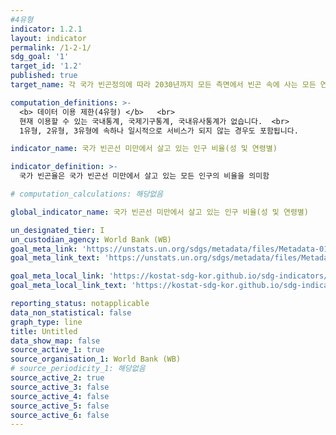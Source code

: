 ```yaml
---
#4유형
indicator: 1.2.1
layout: indicator
permalink: /1-2-1/
sdg_goal: '1'
target_id: '1.2'
published: true
target_name: 각 국가 빈곤정의에 따라 2030년까지 모든 측면에서 빈곤 속에 사는 모든 연령층의 남성, 여성, 그리고 아동 비율을 최소 절반으로 감소

computation_definitions: >-
  <b> 데이터 이용 제한(4유형) </b>   <br>
  현재 이용할 수 있는 국내통계, 국제기구통계, 국내유사통계가 없습니다.  <br> 
  1유형, 2유형, 3유형에 속하나 일시적으로 서비스가 되지 않는 경우도 포함됩니다.

indicator_name: 국가 빈곤선 미만에서 살고 있는 인구 비율(성 및 연령별)

indicator_definition: >- 
  국가 빈곤율은 국가 빈곤선 미만에서 살고 있는 모든 인구의 비율을 의미함

# computation_calculations: 해당없음

global_indicator_name: 국가 빈곤선 미만에서 살고 있는 인구 비율(성 및 연령별)

un_designated_tier: I
un_custodian_agency: World Bank (WB)
goal_meta_link: 'https://unstats.un.org/sdgs/metadata/files/Metadata-01-02-01.pdf'
goal_meta_link_text: 'https://unstats.un.org/sdgs/metadata/files/Metadata-01-02-01.pdf'

goal_meta_local_link: 'https://kostat-sdg-kor.github.io/sdg-indicators/public/data/Metadata-01-02-01_KOR.pdf'
goal_meta_local_link_text: 'https://kostat-sdg-kor.github.io/sdg-indicators/public/data/Metadata-01-02-01_KOR.pdf'

reporting_status: notapplicable
data_non_statistical: false
graph_type: line
title: Untitled
data_show_map: false
source_active_1: true
source_organisation_1: World Bank (WB)
# source_periodicity_1: 해당없음
source_active_2: true
source_active_3: false
source_active_4: false
source_active_5: false
source_active_6: false
---
```

